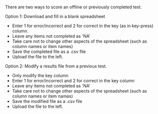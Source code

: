 There are two ways to score an offline or previously completed test.

Option 1: Download and fill in a blank spreadsheet
- Enter 1 for error/incorrect and 2 for correct in the key (as in key-press) column.
- Leave any items not completed as 'NA'
- Take care not to change other aspects of the spreadsheet (such as column names or item names)
- Save the completed file as a .csv file
- Upload the file to the left.

Option 2: Modify a results file from a previous test.
- Only modify the key column
- Enter 1 for error/incorrect and 2 for correct in the key column
- Leave any items not completed as 'NA'
- Take care not to change other aspects of the spreadsheet (such as column names or item names)
- Save the modified file as a .csv file
- Upload the file to the left.
